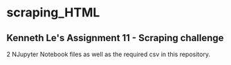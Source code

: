 # scraping_HTML

## Kenneth Le's Assignment 11 - Scraping challenge

2 NJupyter Notebook files as well as the required csv in this repository.

